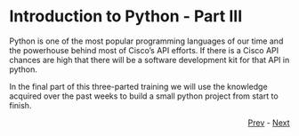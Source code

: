 # Introduction to Python - Part III

Python is one of the most popular programming languages of our time and the powerhouse behind most of Cisco’s API efforts. If there is a Cisco API chances are high that there will be a software development kit for that API in python. 

In the final part of this three-parted training we will use the knowledge acquired over the past weeks to build a small python project from start to finish.

<div align="right">
   
   [Prev](python_two_json.md) - [Next](project.md)
</div>